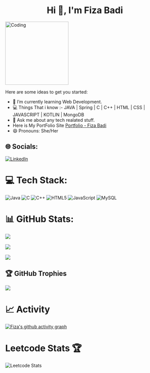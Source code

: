 
<h1 align="center">Hi 👋, I'm Fiza Badi</h1>
<img align="rigth" alt="Coding" width="200" src="https://media.tenor.com/BqbIhT4Mb7cAAAAd/programmer-rounded-edges.gif">

Here are some ideas to get you started:

- 🌱 I’m currently learning Web Development.
- 💻 Things That i know :-
     JAVA | Spring | C | C++ | HTML | CSS | JAVASCRIPT | KOTLIN | MongoDB
- 💬 Ask me about any tech realated stuff.
- Here is My PortFolio Site [Portfolio - Fiza Badi](https://techportfolionetlify.netlify.app/)
- 😄 Pronouns: She/Her

## 🌐 Socials:
[![LinkedIn](https://img.shields.io/badge/LinkedIn-%230077B5.svg?logo=linkedin&logoColor=white)](https://www.linkedin.com/in/fiza-badi-592668260/)

# 💻 Tech Stack:
![Java](https://img.shields.io/badge/java-%23ED8B00.svg?style=for-the-badge&logo=java&logoColor=white) ![C](https://img.shields.io/badge/c-%2300599C.svg?style=for-the-badge&logo=c&logoColor=white) ![C++](https://img.shields.io/badge/c++-%2300599C.svg?style=for-the-badge&logo=c%2B%2B&logoColor=white) ![HTML5](https://img.shields.io/badge/html5-%23E34F26.svg?style=for-the-badge&logo=html5&logoColor=white) ![JavaScript](https://img.shields.io/badge/javascript-%23323330.svg?style=for-the-badge&logo=javascript&logoColor=%green) ![MySQL](https://img.shields.io/badge/MySQL-%23323330.svg?style=for-the-badge&logo=MySQL&logoColor=%23F7DF1E)

# 📊 GitHub Stats:
![](https://github-readme-stats.vercel.app/api?username=fizabadi&theme=radical&hide_border=false&include_all_commits=false&count_private=false)<br/><br/>
![](https://github-readme-streak-stats.herokuapp.com/?user=fizabadi&theme=radical&hide_border=false)<br/><br/>
![](https://github-readme-stats.vercel.app/api/top-langs/?username=fizabadi&theme=radical&hide_border=false&include_all_commits=false&count_private=false&layout=compact)
   

## 🏆 GitHub Trophies
![](https://github-profile-trophy.vercel.app/?username=fizabadi&theme=dracula&no-frame=true&no-bg=true&margin-w=4)


# 📈 Activity
[![Fiza's github activity graph](https://github-readme-activity-graph.cyclic.app/graph?username=fizabadi&bg_color=fffff0&color=708090&line=24292e&point=24292e&area=true&hide_border=true)](https://github.com/fizabadi/github-readme-activity-graph)

# Leetcode Stats 🏆

![Leetcode Stats](https://leetcard.jacoblin.cool/anish_mathakiya?ext=heatmap)






